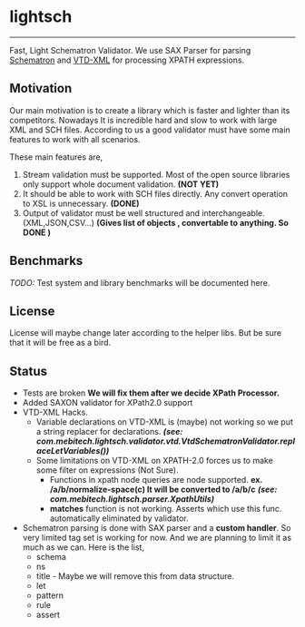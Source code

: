 # lightsch
---

Fast, Light Schematron Validator. We use SAX Parser for parsing [Schematron](http://www.schematron.com/) and [VTD-XML](http://vtd-xml.sourceforge.net/) for processing XPATH expressions.

## Motivation
Our main motivation is to create a library which is faster and lighter than its competitors. Nowadays It is incredible hard and slow to work with large XML and SCH files. According to us a good validator must have some main features to work with all scenarios.

These main features are,

1. Stream validation must be supported. Most of the open source libraries only support whole document validation. **(NOT YET)**
2. It should be able to work with SCH files directly. Any convert operation to XSL is unnecessary. **(DONE)**
3. Output of validator must be well structured and interchangeable. (XML,JSON,CSV...) **(Gives list of objects , convertable to anything. So DONE )**

## Benchmarks
*TODO:* Test system and library benchmarks will be documented here.


## License
License will maybe change later according to the helper libs. But be sure that it will be free as a bird.


## Status
* Tests are broken **We will fix them after we decide XPath Processor.**
* Added SAXON validator for XPath2.0 support
* VTD-XML Hacks.
  * Variable declarations on VTD-XML is  (maybe) not working so we put a string replacer for *<let>* declarations. __*(see: com.mebitech.lightsch.validator.vtd.VtdSchematronValidator.replaceLetVariables())*__
  * Some limitations on VTD-XML on XPATH-2.0 forces us to make some filter on expressions (Not Sure).
    * Functions in xpath node queries are node supported. **ex. /a/b/normalize-space(c) It will be converted to /a/b/c** __*(see: com.mebitech.lightsch.parser.XpathUtils)*__
    * **matches** function is not working. Asserts which use this func. automatically eliminated by validator.
* Schematron parsing is done with  SAX parser and a **custom handler**. So very limited tag set is working for now. And we are planning to limit it as much as we can.
Here is the list,
  * schema
  * ns
  * title - Maybe we will remove this from data structure.
  * let
  * pattern
  * rule
  * assert

